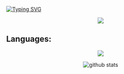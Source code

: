 [![Typing SVG](https://readme-typing-svg.demolab.com/?lines=Hello;My+name+is+Christian)](https://git.io/typing-svg)

<p align="center"> 
<img src="https://streak-stats.demolab.com?user=christian-420&locale=fr&ring=FF918D&fire=34FF4E"/>
    <br>
</p>


<!-- Language and tools badge-->
## Languages:
<p align="center">
<img align="center" src="https://github-readme-stats.vercel.app/api/top-langs/?username=christian-420&layout=compact"
</p>

<!-- Github Stats -->
<p align="center">
<img align="center" src="https://github-readme-stats.vercel.app/api?username=christian-420&show_icons=true&include_all_commits=true&theme=cobalt" alt="github stats">
</p>
